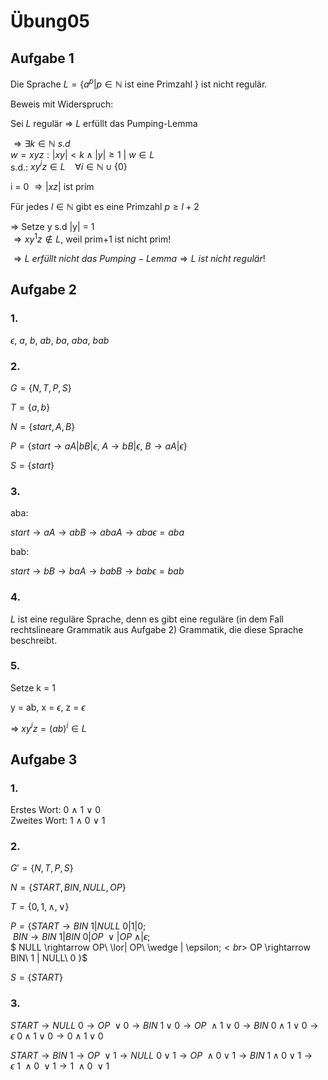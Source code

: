 # Übung05

## Aufgabe 1

Die Sprache $L = \{a^p | p \in \mathbb{N}$ ist eine Primzahl $\}$ ist nicht regulär.

Beweis mit Widerspruch:

Sei $L$ regulär $\Rightarrow$ $L$ erfüllt das Pumping-Lemma

$\Rightarrow \exists k \in \mathbb{N}\ s.d$<br>
$w = xyz : |xy| < k \wedge |y| \geq 1\  |\  w \in L$<br>
s.d.: $xy^iz \in L\ \ \ \ \forall i \in \mathbb{N} \cup \{0\}$

i = 0 $\Rightarrow |xz|$ ist prim

Für jedes $l \in \mathbb{N}$ gibt es eine Primzahl $p \geq l+2$

$\Rightarrow$ Setze y s.d |y| = 1<br>
$\Rightarrow xy^1z \notin L$, weil prim+1 ist nicht prim!

$\Rightarrow L\ erfüllt\ nicht\ das\ Pumping-Lemma \Rightarrow L\ ist\ nicht\ regulär!$

## Aufgabe 2

### 1.

$\epsilon,\ a,\ b,\ ab,\ ba,\ aba,\ bab$

### 2.

$G = \{N, T, P, S\}$

$T = \{a, b\}$

$N = \{start, A, B\}$

$P = \{start \rightarrow aA|bB|\epsilon,\ A \rightarrow bB|\epsilon,\ B \rightarrow aA|\epsilon \}$

$S = \{start\}$

### 3.

aba:

$start \rightarrow aA \rightarrow abB \rightarrow abaA \rightarrow aba\epsilon = aba$

bab:

$start \rightarrow bB \rightarrow baA \rightarrow babB \rightarrow bab\epsilon = bab$

### 4.

$L$ ist eine reguläre Sprache, denn es gibt eine reguläre (in dem Fall rechtslineare Grammatik aus Aufgabe 2) Grammatik, die diese Sprache beschreibt.

### 5.

Setze k = 1

y = ab, x = $\epsilon$, z = $\epsilon$

$\Rightarrow$ $xy^iz = (ab)^i \in L$


## Aufgabe 3

### 1.

Erstes Wort: 0 $\wedge$ 1 $\lor$ 0<br>
Zweites Wort: 1 $\wedge$ 0 $\lor$ 1

### 2.

$G' = \{N, T, P, S\}$

$N = \{START, BIN, NULL, OP\}$

$T = \{0, 1, \wedge, \lor\}$

$P = \{START \rightarrow BIN\ 1 | NULL\ 0 | 1 | 0;$<br>$\ BIN \rightarrow BIN\ 1 | BIN\ 0 |OP\ \lor |OP\ \wedge| \epsilon;$<br>$ NULL \rightarrow OP\ \lor| OP\ \wedge | \epsilon;$<br>$ OP \rightarrow BIN\ 1 | NULL\ 0 \}$

$S = \{START\}$

### 3.

$START \rightarrow NULL\ 0 \rightarrow OP\ \lor 0 \rightarrow BIN\ 1 \lor 0 \rightarrow OP\ \wedge 1 \lor 0 \rightarrow BIN\ 0 \wedge 1 \lor 0 \rightarrow \epsilon\ 0 \wedge 1 \lor 0 \rightarrow 0 \wedge 1 \lor 0$

$START \rightarrow BIN\ 1 \rightarrow OP\ \lor 1 \rightarrow NULL\ 0 \lor 1 \rightarrow OP\ \wedge 0 \lor 1 \rightarrow BIN\ 1 \wedge 0 \lor 1 \rightarrow \epsilon\ 1\  \wedge 0\ \lor 1 \rightarrow 1\ \wedge 0\ \lor 1$

  
